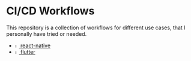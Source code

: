 # CI/CD Workflows

This repository is a collection of workflows for different use cases, that I personally have tried or needed.

- [<img alt="Ionic" src="https://d33wubrfki0l68.cloudfront.net/554c3b0e09cf167f0281fda839a5433f2040b349/ecfc9/img/header_logo.svg?raw=true" height="10" /> react-native](./github-actions/react-native/)
- [<img alt="Ionic" src="https://storage.googleapis.com/cms-storage-bucket/4fd5520fe28ebf839174.svg?raw=true" height="10" /> flutter](./github-actions/react-native/)
